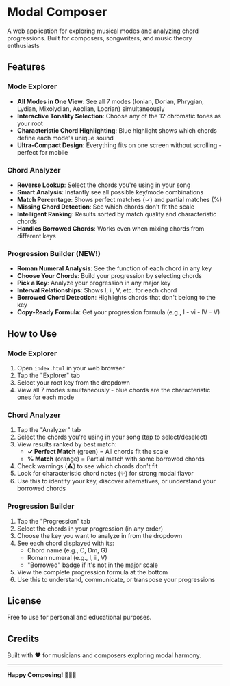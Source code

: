 # Modal Composer

A web application for exploring musical modes and analyzing chord progressions. Built for composers, songwriters, and music theory enthusiasts 

## Features

### Mode Explorer
- **All Modes in One View**: See all 7 modes (Ionian, Dorian, Phrygian, Lydian, Mixolydian, Aeolian, Locrian) simultaneously
- **Interactive Tonality Selection**: Choose any of the 12 chromatic tones as your root
- **Characteristic Chord Highlighting**: Blue highlight shows which chords define each mode's unique sound
- **Ultra-Compact Design**: Everything fits on one screen without scrolling - perfect for mobile

### Chord Analyzer
- **Reverse Lookup**: Select the chords you're using in your song
- **Smart Analysis**: Instantly see all possible key/mode combinations
- **Match Percentage**: Shows perfect matches (✓) and partial matches (%) 
- **Missing Chord Detection**: See which chords don't fit the scale
- **Intelligent Ranking**: Results sorted by match quality and characteristic chords
- **Handles Borrowed Chords**: Works even when mixing chords from different keys

### Progression Builder (NEW!)
- **Roman Numeral Analysis**: See the function of each chord in any key
- **Choose Your Chords**: Build your progression by selecting chords
- **Pick a Key**: Analyze your progression in any major key
- **Interval Relationships**: Shows I, ii, V, etc. for each chord
- **Borrowed Chord Detection**: Highlights chords that don't belong to the key
- **Copy-Ready Formula**: Get your progression formula (e.g., I - vi - IV - V)
  
## How to Use

### Mode Explorer
1. Open `index.html` in your web browser
2. Tap the "Explorer" tab
3. Select your root key from the dropdown
4. View all 7 modes simultaneously - blue chords are the characteristic ones for each mode

### Chord Analyzer
1. Tap the "Analyzer" tab
2. Select the chords you're using in your song (tap to select/deselect)
3. View results ranked by best match:
   - **✓ Perfect Match** (green) = All chords fit the scale
   - **% Match** (orange) = Partial match with some borrowed chords
4. Check warnings (⚠️) to see which chords don't fit
5. Look for characteristic chord notes (✨) for strong modal flavor
6. Use this to identify your key, discover alternatives, or understand your borrowed chords

### Progression Builder
1. Tap the "Progression" tab
2. Select the chords in your progression (in any order)
3. Choose the key you want to analyze in from the dropdown
4. See each chord displayed with its:
   - Chord name (e.g., C, Dm, G)
   - Roman numeral (e.g., I, ii, V)
   - "Borrowed" badge if it's not in the major scale
5. View the complete progression formula at the bottom
6. Use this to understand, communicate, or transpose your progressions

## License

Free to use for personal and educational purposes.

## Credits

Built with ♥ for musicians and composers exploring modal harmony.

---

**Happy Composing! 🎹🎸🎶**

